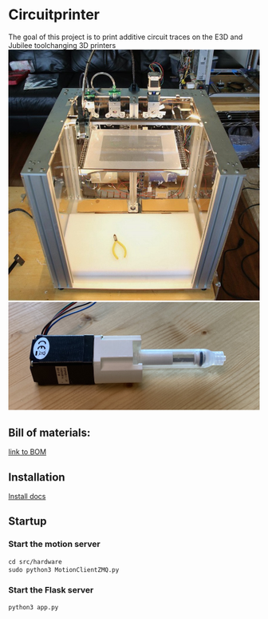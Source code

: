 # Circuitprinter
The goal of this project is to print additive circuit traces on the E3D and Jubilee toolchanging 3D printers
![E3D toolchanger with printed UV material](Documentation/media/E3D_lit_up_printing.jpeg) 
![Latest extruder revision](Documentation/media/IMG_5449.jpeg) 



## Bill of materials: 
<a href="https://docs.google.com/spreadsheets/d/1qsuu0mqhYLWQeWLX05LpEEylz75LFKVL712LdSZb1z4/edit?usp=sharing">link to BOM</a>


## Installation
[Install docs](https://github.com/npretor/circuitprinter/tree/main/src#installation)

## Startup 
### Start the motion server 
```
cd src/hardware
sudo python3 MotionClientZMQ.py
```

### Start the Flask server 
```
python3 app.py 
```

